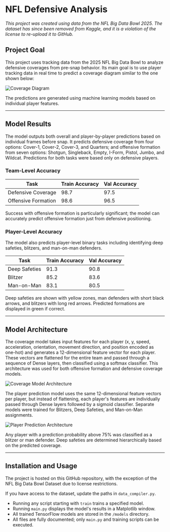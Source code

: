# NFL Defensive Analysis

*This project was created using data from the NFL Big Data Bowl 2025. The dataset has since been removed from Kaggle, and it is a violation of the license to re-upload it to GitHub.*

## Project Goal

This project uses tracking data from the 2025 NFL Big Data Bowl to analyze defensive coverages from pre-snap behavior. Its main goal is to use player tracking data in real time to predict a coverage diagram similar to the one shown below:

![Coverage Diagram](https://github.com/user-attachments/assets/16e9f8cf-28cd-47ab-a250-368ddc270a13)

The predictions are generated using machine learning models based on individual player features.

---

## Model Results

The model outputs both overall and player-by-player predictions based on individual frames before snap. It predicts defensive coverage from four options: Cover-1, Cover-2, Cover-3, and Quarters; and offensive formation from seven options: Shotgun, Singleback, Empty, I-Form, Pistol, Jumbo, and Wildcat. Predictions for both tasks were based only on defensive players.

### Team-Level Accuracy

| Task                | Train Accuracy | Val Accuracy |
| ------------------- | -------------- | ------------ |
| Defensive Coverage  | 98.7           | 97.5         |
| Offensive Formation | 98.6           | 96.5         |

Success with offensive formation is particularly significant; the model can accurately predict offensive formation just from defensive positioning.

### Player-Level Accuracy

The model also predicts player-level binary tasks including identifying deep safeties, blitzers, and man-on-man defenders.

| Task          | Train Accuracy | Val Accuracy |
| ------------- | -------------- | ------------ |
| Deep Safeties | 91.3           | 90.8         |
| Blitzer       | 85.2           | 83.6         |
| Man-on-Man    | 83.1           | 80.5         |

Deep safeties are shown with yellow zones, man defenders with short black arrows, and blitzers with long red arrows. Predicted formations are displayed in green if correct.

---

## Model Architecture

The coverage model takes input features for each player (x, y, speed, acceleration, orientation, movement direction, and position encoded as one-hot) and generates a 12-dimensional feature vector for each player. These vectors are flattened for the entire team and passed through a sequence of Dense layers, then classified using a softmax classifier. This architecture was used for both offensive formation and defensive coverage models.

![Coverage Model Architecture](https://github.com/user-attachments/assets/e14bd5d7-5721-4a20-8867-c96df91eb8ba)

The player prediction model uses the same 12-dimensional feature vectors per player, but instead of flattening, each player's features are individually passed through Dense layers followed by a sigmoid classifier. Separate models were trained for Blitzers, Deep Safeties, and Man-on-Man assignments.

![Player Prediction Architecture](https://github.com/user-attachments/assets/c4279159-78ac-4b77-ac52-f5fed1fb0ec4)

Any player with a prediction probability above 75% was classified as a blitzer or man defender. Deep safeties are determined hierarchically based on the predicted coverage.

---

## Installation and Usage

The project is hosted on this GitHub repository, with the exception of the NFL Big Data Bowl Dataset due to license restrictions.  

If you have access to the dataset, update the paths in `data_compiler.py`.  

- Running any script starting with `train` trains a specified model.  
- Running `main.py` displays the model's results in a Matplotlib window.  
- All trained TensorFlow models are stored in the `/models` directory.  
- All files are fully documented; only `main.py` and training scripts can be executed.

